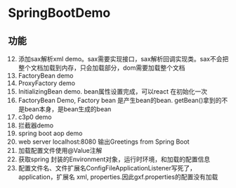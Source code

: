 # SpringBootDemo
## 功能
12. 添加sax解析xml demo。sax需要实现接口，sax解析回调实现类。sax不会把整个文档加载到内存，只会加载部分，dom需要加载整个文档  
11. FactoryBean demo
10. ProxyFactory demo
9. InitializingBean demo. bean属性设置完成，可以react 在初始化一次
8. FactoryBean Demo, Factory bean 是产生bean的bean. getBean()拿到的不是bean本身，是bean生成的bean
7. c3p0 demo
6. 拦截器demo
5. spring boot aop demo
4. web server localhost:8080 输出Greetings from Spring Boot
3. 加载配置文件使用@Value注解
2. 获取spring 封装的Environment对象，运行时环境，和加载的配置信息
1. 配置文件名、文件扩展名ConfigFileApplicationListener写死了，application，扩展名 xml, properties.因此gxf.properties的配置没有加载